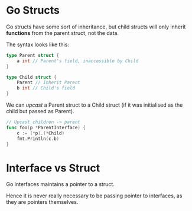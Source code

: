 # Go Structs

Go structs have some sort of inheritance, but child structs will only inherit **functions** from the parent struct, not the data.

The syntax looks like this:

```go
type Parent struct {
	a int // Parent's field, inaccessible by Child
}

type Child struct {
	Parent // Inherit Parent
	b int // Child's field
}
```

We can *upcast* a Parent struct to a Child struct (if it was initialised as the child but passed as Parent).

```go
// Upcast children -> parent
func foo(p *ParentInterface) {
	c := (*p).(*Child)
	fmt.Println(c.b)
}
```

# Interface vs Struct

Go interfaces maintains a pointer to a struct.

Hence it is never really necessary to be passing pointer to interfaces, as they are pointers themselves.

